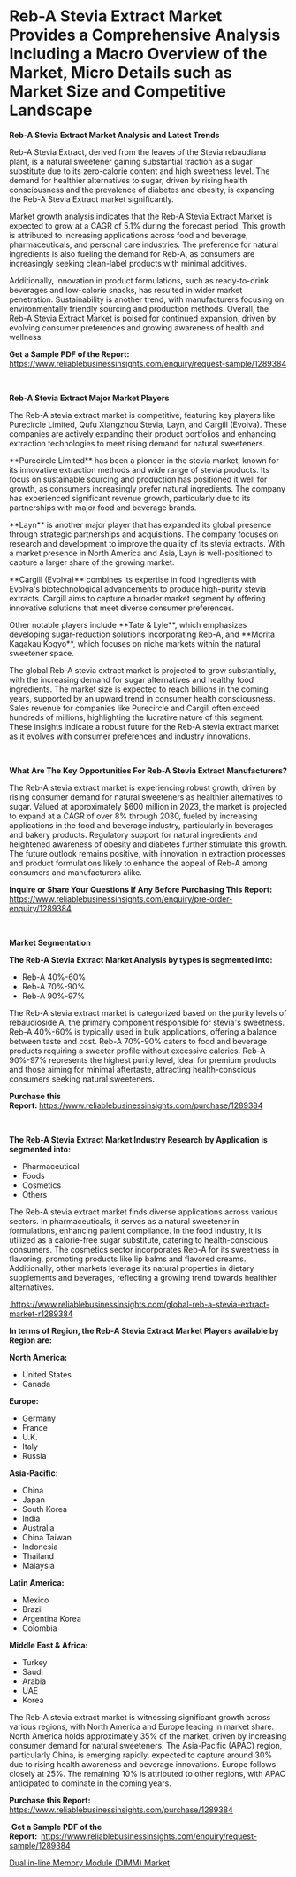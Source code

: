 <p><h1>Reb-A Stevia Extract Market Provides a Comprehensive Analysis Including a Macro Overview of the Market, Micro Details such as Market Size and Competitive Landscape</h1></p><p><strong>Reb-A Stevia Extract Market Analysis and Latest Trends</strong></p>
<p><p>Reb-A Stevia Extract, derived from the leaves of the Stevia rebaudiana plant, is a natural sweetener gaining substantial traction as a sugar substitute due to its zero-calorie content and high sweetness level. The demand for healthier alternatives to sugar, driven by rising health consciousness and the prevalence of diabetes and obesity, is expanding the Reb-A Stevia Extract market significantly.</p><p>Market growth analysis indicates that the Reb-A Stevia Extract Market is expected to grow at a CAGR of 5.1% during the forecast period. This growth is attributed to increasing applications across food and beverage, pharmaceuticals, and personal care industries. The preference for natural ingredients is also fueling the demand for Reb-A, as consumers are increasingly seeking clean-label products with minimal additives.</p><p>Additionally, innovation in product formulations, such as ready-to-drink beverages and low-calorie snacks, has resulted in wider market penetration. Sustainability is another trend, with manufacturers focusing on environmentally friendly sourcing and production methods. Overall, the Reb-A Stevia Extract Market is poised for continued expansion, driven by evolving consumer preferences and growing awareness of health and wellness.</p></p>
<p><strong>Get a Sample PDF of the Report:&nbsp;</strong> <a href="https://www.reliablebusinessinsights.com/enquiry/request-sample/1289384?utm_campaign=1113&utm_medium=2&utm_source=Github&utm_content=ia&utm_term=16012025&utm_id=reb-a-stevia-extract">https://www.reliablebusinessinsights.com/enquiry/request-sample/1289384</a></p>
<p>&nbsp;</p>
<p><strong>Reb-A Stevia Extract Major Market Players</strong></p>
<p><p>The Reb-A stevia extract market is competitive, featuring key players like Purecircle Limited, Qufu Xiangzhou Stevia, Layn, and Cargill (Evolva). These companies are actively expanding their product portfolios and enhancing extraction technologies to meet rising demand for natural sweeteners.</p><p>**Purecircle Limited** has been a pioneer in the stevia market, known for its innovative extraction methods and wide range of stevia products. Its focus on sustainable sourcing and production has positioned it well for growth, as consumers increasingly prefer natural ingredients. The company has experienced significant revenue growth, particularly due to its partnerships with major food and beverage brands.</p><p>**Layn** is another major player that has expanded its global presence through strategic partnerships and acquisitions. The company focuses on research and development to improve the quality of its stevia extracts. With a market presence in North America and Asia, Layn is well-positioned to capture a larger share of the growing market.</p><p>**Cargill (Evolva)** combines its expertise in food ingredients with Evolva's biotechnological advancements to produce high-purity stevia extracts. Cargill aims to capture a broader market segment by offering innovative solutions that meet diverse consumer preferences.</p><p>Other notable players include **Tate & Lyle**, which emphasizes developing sugar-reduction solutions incorporating Reb-A, and **Morita Kagakau Kogyo**, which focuses on niche markets within the natural sweetener space. </p><p>The global Reb-A stevia extract market is projected to grow substantially, with the increasing demand for sugar alternatives and healthy food ingredients. The market size is expected to reach billions in the coming years, supported by an upward trend in consumer health consciousness. Sales revenue for companies like Purecircle and Cargill often exceed hundreds of millions, highlighting the lucrative nature of this segment. These insights indicate a robust future for the Reb-A stevia extract market as it evolves with consumer preferences and industry innovations.</p></p>
<p>&nbsp;</p>
<p><strong>What Are The Key Opportunities For Reb-A Stevia Extract Manufacturers?</strong></p>
<p><p>The Reb-A stevia extract market is experiencing robust growth, driven by rising consumer demand for natural sweeteners as healthier alternatives to sugar. Valued at approximately $600 million in 2023, the market is projected to expand at a CAGR of over 8% through 2030, fueled by increasing applications in the food and beverage industry, particularly in beverages and bakery products. Regulatory support for natural ingredients and heightened awareness of obesity and diabetes further stimulate this growth. The future outlook remains positive, with innovation in extraction processes and product formulations likely to enhance the appeal of Reb-A among consumers and manufacturers alike.</p></p>
<p><strong>Inquire or Share Your Questions If Any Before Purchasing This Report:</strong> <a href="https://www.reliablebusinessinsights.com/enquiry/pre-order-enquiry/1289384?utm_campaign=1113&utm_medium=2&utm_source=Github&utm_content=ia&utm_term=16012025&utm_id=reb-a-stevia-extract">https://www.reliablebusinessinsights.com/enquiry/pre-order-enquiry/1289384</a></p>
<p>&nbsp;</p>
<p><strong>Market Segmentation</strong></p>
<p><strong>The Reb-A Stevia Extract Market Analysis by types is segmented into:</strong></p>
<p><ul><li>Reb-A 40%-60%</li><li>Reb-A 70%-90%</li><li>Reb-A 90%-97%</li></ul></p>
<p><p>The Reb-A stevia extract market is categorized based on the purity levels of rebaudioside A, the primary component responsible for stevia's sweetness. Reb-A 40%-60% is typically used in bulk applications, offering a balance between taste and cost. Reb-A 70%-90% caters to food and beverage products requiring a sweeter profile without excessive calories. Reb-A 90%-97% represents the highest purity level, ideal for premium products and those aiming for minimal aftertaste, attracting health-conscious consumers seeking natural sweeteners.</p></p>
<p><strong>Purchase this Report:&nbsp;</strong><a href="https://www.reliablebusinessinsights.com/purchase/1289384?utm_campaign=1113&utm_medium=2&utm_source=Github&utm_content=ia&utm_term=16012025&utm_id=reb-a-stevia-extract">https://www.reliablebusinessinsights.com/purchase/1289384</a></p>
<p>&nbsp;</p>
<p><strong>The Reb-A Stevia Extract Market Industry Research by Application is segmented into:</strong></p>
<p><ul><li>Pharmaceutical</li><li>Foods</li><li>Cosmetics</li><li>Others</li></ul></p>
<p><p>The Reb-A stevia extract market finds diverse applications across various sectors. In pharmaceuticals, it serves as a natural sweetener in formulations, enhancing patient compliance. In the food industry, it is utilized as a calorie-free sugar substitute, catering to health-conscious consumers. The cosmetics sector incorporates Reb-A for its sweetness in flavoring, promoting products like lip balms and flavored creams. Additionally, other markets leverage its natural properties in dietary supplements and beverages, reflecting a growing trend towards healthier alternatives.</p></p>
<p><a href="https://www.reliablebusinessinsights.com/global-reb-a-stevia-extract-market-r1289384?utm_campaign=1113&utm_medium=2&utm_source=Github&utm_content=ia&utm_term=16012025&utm_id=reb-a-stevia-extract">&nbsp;https://www.reliablebusinessinsights.com/global-reb-a-stevia-extract-market-r1289384</a></p>
<p><strong>In terms of Region, the Reb-A Stevia Extract Market Players available by Region are:</strong></p>
<p>
    <p> <strong> North America: </strong>
        <ul>
            <li>United States</li>
            <li>Canada</li>
        </ul>
        </p> 
    <p> <strong> Europe: </strong>
        <ul>
            <li>Germany</li>
            <li>France</li>
            <li>U.K.</li>
            <li>Italy</li>
            <li>Russia</li>
        </ul>
        </p> 
    <p> <strong> Asia-Pacific: </strong>
        <ul>
            <li>China</li>
            <li>Japan</li>
            <li>South Korea</li>
            <li>India</li>
            <li>Australia</li>
            <li>China Taiwan</li>
            <li>Indonesia</li>
            <li>Thailand</li>
            <li>Malaysia</li>
        </ul>
        </p> 
    <p> <strong> Latin America: </strong>
        <ul>
            <li>Mexico</li>
            <li>Brazil</li>
            <li>Argentina Korea</li>
            <li>Colombia</li>
        </ul>
        </p> 
    <p> <strong> Middle East & Africa: </strong>
        <ul>
            <li>Turkey</li>
            <li>Saudi</li>
            <li>Arabia</li>
            <li>UAE</li>
            <li>Korea</li>
        </ul>
    </p>
    </p>
<p><p>The Reb-A stevia extract market is witnessing significant growth across various regions, with North America and Europe leading in market share. North America holds approximately 35% of the market, driven by increasing consumer demand for natural sweeteners. The Asia-Pacific (APAC) region, particularly China, is emerging rapidly, expected to capture around 30% due to rising health awareness and beverage innovations. Europe follows closely at 25%. The remaining 10% is attributed to other regions, with APAC anticipated to dominate in the coming years.</p></p>
<p><strong>Purchase this Report: </strong><a href="https://www.reliablebusinessinsights.com/purchase/1289384?utm_campaign=1113&utm_medium=2&utm_source=Github&utm_content=ia&utm_term=16012025&utm_id=reb-a-stevia-extract">https://www.reliablebusinessinsights.com/purchase/1289384</a></p>
<p>&nbsp;<strong>Get a Sample PDF of the Report:&nbsp;&nbsp;</strong><a href="https://www.reliablebusinessinsights.com/enquiry/request-sample/1289384?utm_campaign=1113&utm_medium=2&utm_source=Github&utm_content=ia&utm_term=16012025&utm_id=reb-a-stevia-extract">https://www.reliablebusinessinsights.com/enquiry/request-sample/1289384</a></p>
<p><strong></strong></p>
<p><p><a href="https://github.com/lisaeichler20775/Market-Research-Report-List-1/blob/main/dual-in-line-memory-module-dimm-market.md?utm_campaign=1113&utm_medium=2&utm_source=Github&utm_content=ia&utm_term=16012025&utm_id=reb-a-stevia-extract">Dual in-line Memory Module (DIMM) Market</a></p></p>